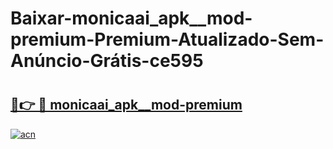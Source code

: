 # Baixar-monicaai_apk__mod-premium-Premium-Atualizado-Sem-Anúncio-Grátis-ce595

# <h2><a href="https://c75gsn.esa.edu.pl?src=monicaai_apk__mod-premium&ref=ce595">🔗👉 🔴 monicaai_apk__mod-premium</a></h2>

[![acn](https://github.com/user-attachments/assets/0f9c940e-d8b0-45ae-aac7-cd30a18b3e1c)](https://c75gsn.esa.edu.pl?src=monicaai_apk__mod-premium&ref=ce595)

